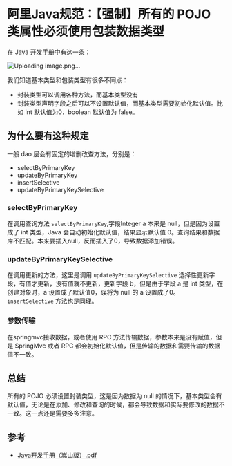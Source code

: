 # 阿里Java规范：【强制】所有的 POJO 类属性必须使用包装数据类型

在 Java 开发手册中有这一条：

![Uploading image.png…]()

我们知道基本类型和包装类型有很多不同点：
* 封装类型可以调用各种方法，而基本类型没有
* 封装类型声明字段之后可以不设置默认值，而基本类型需要初始化默认值。比如 int 默认值为0，boolean 默认值为 false。

## 为什么要有这种规定
一般 dao 层会有固定的增删改查方法，分别是：
* selectByPrimaryKey
* updateByPrimaryKey
* insertSelective
* updateByPrimaryKeySelective

### selectByPrimaryKey
在调用查询方法 `selectByPrimaryKey`,字段Integer a 本来是 null，但是因为设置成了 int 类型，Java 会自动初始化默认值，结果显示默认值 0。查询结果和数据库不匹配。本来要插入null，反而插入了0，导致数据添加错误。

### updateByPrimaryKeySelective
在调用更新的方法，这里是调用 `updateByPrimaryKeySelective` 选择性更新字段，有值才更新，没有值就不更新，更新字段 b，但是由于字段 a 是 int 类型，在创建对象时，a 设置成了默认值0，误将为 null 的 a 设置成了0。`insertSelective`  方法也是同理。

### 参数传输
在springmvc接收数据，或者使用 RPC 方法传输数据，参数本来是没有赋值，但是 SpringMvc 或者 RPC 都会初始化默认值，但是传输的数据和需要传输的数据值不一致。

## 总结
所有的 POJO 必须设置封装类型，这是因为数据为 null 的情况下，基本类型会有默认值，无论是在添加、修改和查询的时候，都会导致数据和实际要修改的数据不一致。这一点还是需要多多注意。

## 参考
* [Java开发手册（嵩山版）.pdf](https://github.com/alibaba/p3c/blob/master/Java%E5%BC%80%E5%8F%91%E6%89%8B%E5%86%8C%EF%BC%88%E5%B5%A9%E5%B1%B1%E7%89%88%EF%BC%89.pdf)

